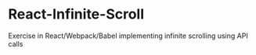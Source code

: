 # React-Infinite-Scroll
Exercise in React/Webpack/Babel implementing infinite scrolling using API calls
